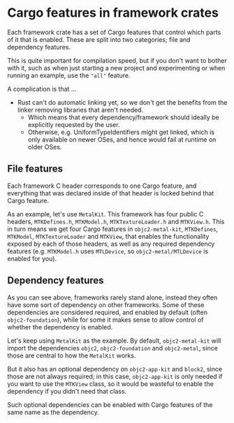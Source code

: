 # Cargo features in framework crates

Each framework crate has a set of Cargo features that control which parts of
it that is enabled. These are split into two categories; file and dependency
features.

This is quite important for compilation speed, but if you don't want to bother
with it, such as when just starting a new project and experimenting or when
running an example, use the `"all"` feature.

A complication is that ...
- Rust can't do automatic linking yet, so we don't get the benefits from the linker removing libraries that aren't needed.
  - Which means that every dependency/framework should ideally be explicitly requested by the user.
  - Otherwise, e.g. UniformTypeIdentifiers might get linked, which is only available on newer OSes, and hence would fail at runtime on older OSes.

## File features

Each framework C header corresponds to one Cargo feature, and everything that
was declared inside of that header is locked behind that Cargo feature.

As an example, let's use `MetalKit`. This framework has four public C headers,
`MTKDefines.h`, `MTKModel.h`, `MTKTextureLoader.h` and `MTKView.h`. This in
turn means we get four Cargo features in `objc2-metal-kit`, `MTKDefines`,
`MTKModel`, `MTKTextureLoader` and `MTKView`, that enables the functionality
exposed by each of those headers, as well as any required dependency features
(e.g. `MTKModel.h` uses `MTLDevice`, so `objc2-metal/MTLDevice` is enabled for
you).


## Dependency features

As you can see above, frameworks rarely stand alone, instead they often have
some sort of dependency on other frameworks. Some of these dependencies are
considered required, and enabled by default (often `objc2-foundation`), while
for some it makes sense to allow control of whether the dependency is enabled.

Let's keep using `MetalKit` as the example. By default, `objc2-metal-kit` will
import the dependencies `objc2`, `objc2-foundation` and `objc2-metal`, since
those are central to how the `MetalKit` works.

But it also has an optional dependency on `objc2-app-kit` and `block2`, since
those are not always required; in this case, `objc2-app-kit` is only needed if
you want to use the `MTKView` class, so it would be wasteful to enable the
dependency if you didn't need that class.

Such optional dependencies can be enabled with Cargo features of the same name
as the dependency.
